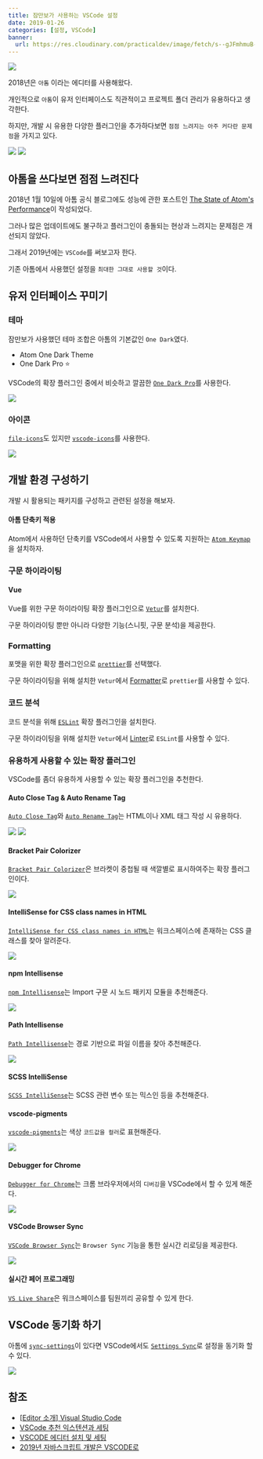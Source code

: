 ```yaml
---
title: 잠만보가 사용하는 VSCode 설정
date: 2019-01-26
categories: [설정, VSCode]
banner:
  url: https://res.cloudinary.com/practicaldev/image/fetch/s--gJFmhmuB--/c_imagga_scale,f_auto,fl_progressive,h_500,q_auto,w_1000/https://john-dugan.com/wp-content/uploads/2015/11/vs-code-logo.png
---
```


![](https://res.cloudinary.com/practicaldev/image/fetch/s--gJFmhmuB--/c_imagga_scale,f_auto,fl_progressive,h_500,q_auto,w_1000/https://john-dugan.com/wp-content/uploads/2015/11/vs-code-logo.png)

2018년은 `아톰` 이라는 에디터를 사용해왔다.

개인적으로 `아톰`이 유저 인터페이스도 직관적이고 프로젝트 폴더 관리가 유용하다고 생각한다.

하지만, 개발 시 유용한 다양한 플러그인을 추가하다보면 `점점 느려지는 아주 커다란 문제점`을 가지고 있다.

![](http://file3.instiz.net/data/file3/2018/02/18/f/d/e/fde303bd0daaa5179ed12b3dc8e78ae1.jpg)
![](http://file3.instiz.net/data/file3/2018/02/18/a/c/0/ac074da6aad5516c56381431fd6950de.jpg)

## 아톰을 쓰다보면 점점 느려진다

2018년 1월 10일에 아톰 공식 블로그에도 성능에 관한 포스트인 [The State of Atom's Performance](https://blog.atom.io/2018/01/10/the-state-of-atoms-performance.html)이 작성되었다.

그러나 많은 업데이트에도 불구하고 플러그인이 충돌되는 현상과 느려지는 문제점은 개선되지 않았다.

그래서 2019년에는 `VSCode`를 써보고자 한다.

기존 아톰에서 사용했던 설정을 `최대한 그대로 사용할 것`이다.

## 유저 인터페이스 꾸미기

### 테마

잠만보가 사용했던 테마 조합은 아톰의 기본값인 `One Dark`였다.

-   Atom One Dark Theme
-   One Dark Pro ⭐

VSCode의 확장 플러그인 중에서 비슷하고 깔끔한 [`One Dark Pro`](https://marketplace.visualstudio.com/items?itemName=zhuangtongfa.Material-theme)를 사용한다.

![](https://ws2.sinaimg.cn/large/006tNbRwgy1fvwkrv2rorj31kw16odhw.jpg)

### 아이콘

[`file-icons`](https://marketplace.visualstudio.com/items?itemName=file-icons.file-icons)도 있지만 [`vscode-icons`](https://marketplace.visualstudio.com/items?itemName=robertohuertasm.vscode-icons)를 사용한다.

![](https://raw.githubusercontent.com/vscode-icons/vscode-icons/master/images/screenshot.gif)

## 개발 환경 구성하기

개발 시 활용되는 패키지를 구성하고 관련된 설정을 해보자.

#### 아톰 단축키 적용

Atom에서 사용하던 단축키를 VSCode에서 사용할 수 있도록 지원하는 [`Atom Keymap`](https://marketplace.visualstudio.com/items?itemName=ms-vscode.atom-keybindings)을 설치하자.

### 구문 하이라이팅

#### Vue

Vue를 위한 구문 하이라이팅 확장 플러그인으로 [`Vetur`](https://marketplace.visualstudio.com/items?itemName=octref.vetur)를 설치한다.

구문 하이라이팅 뿐만 아니라 다양한 기능(스니핏, 구문 분석)을 제공한다.

### Formatting

포맷을 위한 확장 플러그인으로 [`prettier`](https://marketplace.visualstudio.com/items?itemName=esbenp.prettier-vscode)를 선택했다.

구문 하이라이팅을 위해 설치한 `Vetur`에서 [Formatter](https://vuejs.github.io/vetur/formatting.html#formatters)로 `prettier`를 사용할 수 있다.

### 코드 분석

코드 분석을 위해 [`ESLint`](https://marketplace.visualstudio.com/items?itemName=dbaeumer.vscode-eslint) 확장 플러그인을 설치한다.

구문 하이라이팅을 위해 설치한 `Vetur`에서 [Linter](https://vuejs.github.io/vetur/linting-error.html#linting)로 `ESLint`를 사용할 수 있다.

### 유용하게 사용할 수 있는 확장 플러그인

VSCode를 좀더 유용하게 사용할 수 있는 확장 플러그인을 추천한다.

#### Auto Close Tag & Auto Rename Tag

[`Auto Close Tag`](https://marketplace.visualstudio.com/items?itemName=formulahendry.auto-close-tag)와 [`Auto Rename Tag`](https://marketplace.visualstudio.com/items?itemName=formulahendry.auto-rename-tag)는 HTML이나 XML 태그 작성 시 유용하다.

![](https://github.com/formulahendry/vscode-auto-close-tag/raw/master/images/usage.gif)
![](https://github.com/formulahendry/vscode-auto-rename-tag/raw/master/images/usage.gif)

#### Bracket Pair Colorizer

[`Bracket Pair Colorizer`](https://marketplace.visualstudio.com/items?itemName=CoenraadS.bracket-pair-colorizer)은 브라켓이 중첩될 때 색깔별로 표시하여주는 확장 플러그인이다.

![](https://github.com/CoenraadS/Bracket-Pair-Colorizer-2/raw/develop/images/example.png)

#### IntelliSense for CSS class names in HTML

[`IntelliSense for CSS class names in HTML`](https://marketplace.visualstudio.com/items?itemName=Zignd.html-css-class-completion)는 워크스페이스에 존재하는 CSS 클래스를 찾아 알려준다.

![](https://i.imgur.com/5crMfTj.gif)

#### npm Intellisense

[`npm Intellisense`](https://marketplace.visualstudio.com/items?itemName=christian-kohler.npm-intellisense)는 Import 구문 시 노드 패키지 모듈을 추천해준다.

![](https://github.com/ChristianKohler/NpmIntellisense/raw/master/images/auto_complete.gif)

#### Path Intellisense

[`Path Intellisense`](https://marketplace.visualstudio.com/items?itemName=christian-kohler.path-intellisense)는 경로 기반으로 파일 이름을 찾아 추천해준다.

![](http://i.giphy.com/iaHeUiDeTUZuo.gif)

#### SCSS IntelliSense

[`SCSS IntelliSense`](https://marketplace.visualstudio.com/items?itemName=mrmlnc.vscode-scss)는 SCSS 관련 변수 또는 믹스인 등을 추천해준다.

#### vscode-pigments

[`vscode-pigments`](https://marketplace.visualstudio.com/items?itemName=jaspernorth.vscode-pigments)는 색상 `코드값을 컬러`로 표현해준다.

![](https://github.com/DeMoorJasper/vscode-pigments/raw/master/preview.jpg)

#### Debugger for Chrome

[`Debugger for Chrome`](https://marketplace.visualstudio.com/items?itemName=msjsdiag.debugger-for-chrome)는 크롬 브라우저에서의 `디버깅`을 VSCode에서 할 수 있게 해준다.

![](https://github.com/Microsoft/vscode-chrome-debug/blob/master/images/demo.gif?raw=true)

#### VSCode Browser Sync

[`VSCode Browser Sync`](https://marketplace.visualstudio.com/items?itemName=jasonlhy.vscode-browser-sync)는 `Browser Sync` 기능을 통한 실시간 리로딩을 제공한다.

![](https://github.com/Jasonlhy/VSCode-Browser-Sync/raw/master/img/no_folder_html_browser.gif)

#### 실시간 페어 프로그래밍

[`VS Live Share`](https://marketplace.visualstudio.com/items?itemName=MS-vsliveshare.vsliveshare)은 워크스페이스를 팀원끼리 공유할 수 있게 한다.

## VSCode 동기화 하기

아톰에 [`sync-settings`](https://atom.io/packages/sync-settings)이 있다면 VSCode에서도 [`Settings Sync`](https://marketplace.visualstudio.com/items?itemName=Shan.code-settings-sync)로 설정을 동기화 할 수 있다.

![](https://media.giphy.com/media/xT9Iglsi3CS9noE8tW/source.gif)

## 참조

-   [\[Editor 소개\] Visual Studio Code](https://huny.ghost.io/2017/11/05/visual-studio-code-sogae/)
-   [VSCode 추천 익스텐션과 세팅](https://www.vobour.com/vscode-%EC%B6%94%EC%B2%9C-%EC%9D%B5%EC%8A%A4%ED%85%90%EC%85%98%EA%B3%BC-%EC%84%B8%ED%8C%85-vscode-recommended-e)
-   [VSCODE 에디터 설치 및 세팅](https://bbol-world.tistory.com/43)
-   [2019년 자바스크립트 개발은 VSCODE로](http://sculove.github.io/blog/2018/11/28/to-vscode-in-2019/)

